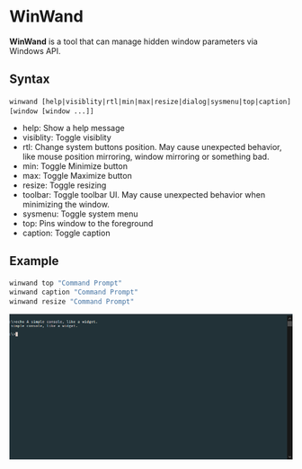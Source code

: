 # WinWand
**WinWand** is a tool that can manage hidden window parameters via Windows API.
## Syntax
`winwand [help|visiblity|rtl|min|max|resize|dialog|sysmenu|top|caption] [window [window ...]]`
- help: Show a help message
- visiblity: Toggle visiblity
- rtl: Change system buttons position. May cause unexpected behavior, like mouse position mirroring, window mirroring or something bad.
- min: Toggle Minimize button
- max: Toggle Maximize button
- resize: Toggle resizing
- toolbar: Toggle toolbar UI. May cause unexpected behavior when minimizing the window.
- sysmenu: Toggle system menu
- top: Pins window to the foreground
- caption: Toggle caption
## Example
```c
winwand top "Command Prompt"
winwand caption "Command Prompt"
winwand resize "Command Prompt"
```
![A simple console, like a widget.](img/cmdscreenshot.png)
